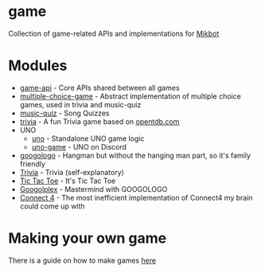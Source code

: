 # game
Collection of game-related APIs and implementations for 
[Mikbot](https://github.com/DRSchlaubi/mikbot)
# Modules
- [game-api](game-api) - Core APIs shared between all games
- [multiple-choice-game](multiple-choice-game) - Abstract implementation of multiple choice games, used in trivia and music-quiz
- [music-quiz](music-quiz) - Song Quizzes
- [trivia](trivia) - A fun Trivia game based on [opentdb.com](https://opentdb.com/)
- UNO
  - [uno](uno) - Standalone UNO game logic
  - [uno-game](uno-game) - UNO on Discord
- [googologo](googologo) - Hangman but without the hanging man part, so it's family friendly
- [Trivia](trivia) - Trivia (self-explanatory)
- [Tic Tac Toe](tic-tac-toe) - It's Tic Tac Toe
- [Googolplex](googolplex) - Mastermind with GOOGOLOGO
- [Connect 4](connect-four) - The most inefficient implementation of Connect4 my brain could come up with

# Making your own game

There is a guide on how to make games [here](game-api/GUIDE.md)
